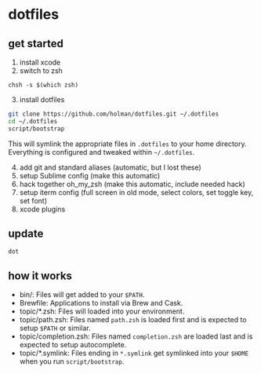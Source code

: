 # dotfiles

## get started

1. install xcode
2. switch to zsh

````
chsh -s $(which zsh)
````

3. install dotfiles

```sh
git clone https://github.com/holman/dotfiles.git ~/.dotfiles
cd ~/.dotfiles
script/bootstrap
```

This will symlink the appropriate files in `.dotfiles` to your home directory.
Everything is configured and tweaked within `~/.dotfiles`.


4. add git and standard aliases (automatic, but I lost these)
5. setup Sublime config (make this automatic)
6. hack together oh_my_zsh (make this automatic, include needed hack)
7. setup iterm config (full screen in old mode, select colors, set toggle key, set font)
8. xcode plugins

## update

````
dot
````



## how it works

- bin/: Files will get added to your `$PATH`.
- Brewfile: Applications to install via Brew and Cask.
- topic/*.zsh: Files will loaded into your environment.
- topic/path.zsh: Files named `path.zsh` is loaded first and is expected to setup `$PATH` or similar.
- topic/completion.zsh: Files named `completion.zsh` are loaded last and is expected to setup autocomplete.
- topic/*.symlink: Files ending in `*.symlink` get symlinked into your `$HOME` when you run `script/bootstrap`.






